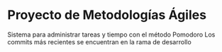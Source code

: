 # Proyecto de Metodologías Ágiles
Sistema para administrar tareas y tiempo con el método Pomodoro
Los commits más recientes se encuentran en la rama de desarrollo
